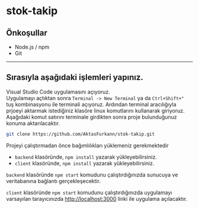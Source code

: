 # stok-takip
## Önkoşullar
* Node.js / npm
* Git
---
## Sırasıyla aşağıdaki işlemleri yapınız.
Visual Studio Code uygulamasını açıyoruz.  
Uygulamayı açtıktan sonra ` Terminal -> New Terminal `  ya da  `Ctrl+Shift+"`  tuş kombinasyonu ile terminali açıyoruz. Ardından terminal aracılığıyla prjoeyi aktarmak istediğiniz klasöre linux komutlarını kullanarak giriyoruz.\
Aşağıdaki komut satırını terminale girdikten sonra proje bulunduğunuz konuma aktarılacaktır.
```sh
git clone https://github.com/AktasFurkann/stok-takip.git
```




 Projeyi çalıştırmadan önce bağımlılıkları yüklemeniz gerekmektedir
 
- `backend` klasöründe, `npm install` yazarak yükleyebilirsiniz.
- `client` klasöründe, `npm install` yazarak yükleyebilirsiniz.

`backend` klasöründe `npm start` komudunu çalıştırdığınızda sunucuya ve veritabanına bağlantı gerçekleşecektir.

`client` klasöründe `npm start` komudunu çalıştırdığınızda uygulamayı varsayılan tarayıcınızda [http://localhost:3000](http://localhost:3000) linki ile uygulama açılacaktır.

